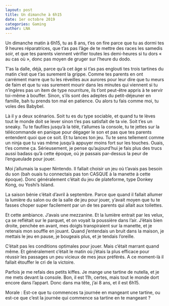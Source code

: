 ```yaml
---
layout: post
title: Un dimanche à 6h15
date: 1er octobre 2019
categories: Gaming
author: LNA
---
```

Un dimanche matin à 6h15, tu as 8 ans, t’es on fire parce que tu as dormi tes 9 heures réparatrices, que t’as pas l’âge de te mettre des races les samedis soir, et que tes parents viennent vérifier toutes les demi-heures si tu dors « au cas où », donc pas moyen de gruger sur l’heure du dodo. 

T’as la dalle, déjà, parce qu’à cet âge si t’as pas englouti tes trois tartines du matin c’est que t’as surement la grippe. Comme tes parents en ont carrément marre que tu les réveilles aux aurores pour leur dire que tu meurs de faim et que tu vas surement mourir dans les minutes qui viennent si tu n’ingères pas un item de type nourriture, ils t’ont peut-être appris à te servir toi-même à bouffer. Sinon, s’ils sont des adeptes du petit-déjeuner en famille, bah tu prends ton mal en patience. Ou alors tu fais comme moi, tu voles des Babybel.  

Là il y a deux scénarios. Soit tu es du type sociable, et quand tu te lèves tout le monde doit se lever sinon t’es pas satisfait de ta vie. Soit t’es un sneaky. Tu te faufiles jusqu’à la télé, t’allumes la console, tu te jettes sur la télécommande en panique pour dégager le son et pas que tes parents entendent quoi que ce soit. Et tu lances ton jeu. Tu te sens tellement comme un ninja que tu vas même jusqu’à appuyer moins fort sur les touches. Ouais, t’es comme ça. Sérieusement, je pense qu’aujourd’hui je fais plus des trucs aussi badass qu’à cette époque, où je passais par-dessus la peur de l’engueulade pour jouer. 

Moi j’allumais la super Nintendo. Il fallait choisir un jeu où t’avais pas besoin du son (bah ouais tu connectais pas ton CASQUE à la manette à cette époque). Donc généralement c’était du jeu de plateforme, type Donkey Kong, ou Yoshi’s Island. 

La saison bénie c’était d’avril à septembre. Parce que quand il fallait allumer la lumière du salon ou de la salle de jeu pour jouer, y’avait moyen que tu te fasses choper super facilement par un de tes parents qui allait aux toilettes. 

Et cette ambiance. J’avais une mezzanine. Et la lumière entrait par les velux, ça se reflétait sur le parquet, et on voyait la poussière dans l’air. J’étais bien droite, penchée en avant, mes doigts transpiraient sur la manette, et je retenais mon souffle en jouant. Quand j’entendais un bruit dans la maison, je mettais le jeu en pause, je bougeais plus, et je tendais l’oreille. 

C’était pas les conditions optimales pour jouer. Mais c’était marrant quand même. Et généralement c’était le matin où j’étais la plus efficace pour réussir les passages un peu vicieux de mes jeux préférés. A ce moment-là il fallait étouffer le cri de la victoire. 

Parfois je me refais des petits kiffes. Je mange une tartine de nutella, et je me mets devant la console. Bon, il est 11h, certes, mais tout le monde dort encore dans l’appart. Donc dans ma tête, j’ai 8 ans, et il est 6h15. 

<p class="morale">Morale : Est-ce que tu commences ta journée en mangeant une tartine, ou est-ce que c’est la journée qui commence sa tartine en te mangeant ?</p>

